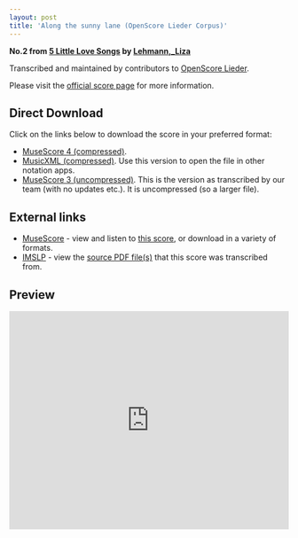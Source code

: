 ```yaml
---
layout: post
title: 'Along the sunny lane (OpenScore Lieder Corpus)'
---
```


__No.2 from [5 Little Love Songs](https://fourscoreandmore.org/openscore/lieder/Lehmann,_Liza/5_Little_Love_Songs/) by [Lehmann,_Liza](https://fourscoreandmore.org/openscore/lieder/Lehmann,_Liza)__

Transcribed and maintained by contributors to [OpenScore Lieder].

Please visit the [official score page] for more information.

[official score page]: https://musescore.com/openscore-lieder-corpus/scores/6209602
[OpenScore Lieder]: https://musescore.com/openscore-lieder-corpus

## Direct Download

Click on the links below to download the score in your preferred format:
- [MuseScore 4 (compressed)](https://fourscoreandmore.org/openscore/lieder/Lehmann,_Liza/5_Little_Love_Songs/2_Along_the_sunny_lane.mscz).
- [MusicXML (compressed)](https://fourscoreandmore.org/openscore/lieder/Lehmann,_Liza/5_Little_Love_Songs/2_Along_the_sunny_lane.mxl). Use this version to open the file in other notation apps.
- [MuseScore 3 (uncompressed)](https://raw.githubusercontent.com/OpenScore/Lieder/refs/heads/main/scores/Lehmann,_Liza/5_Little_Love_Songs/2_Along_the_sunny_lane/lc6209602.mscx). This is the version as transcribed by our team (with no updates etc.). It is uncompressed (so a larger file).

## External links

- [MuseScore] - view and listen to [this score][MuseScore], or download in a variety of formats.
- [IMSLP] - view the [source PDF file(s)][IMSLP] that this score was transcribed from.

[MuseScore]: https://musescore.com/score/6209602
[IMSLP]: https://imslp.org/wiki/Special:ReverseLookup/172611

## Preview

<iframe width="100%" height="394" src="https://musescore.com/openscore-lieder-corpus/scores/6209602/embed" frameborder="0" allowfullscreen allow="autoplay; fullscreen"></iframe>
